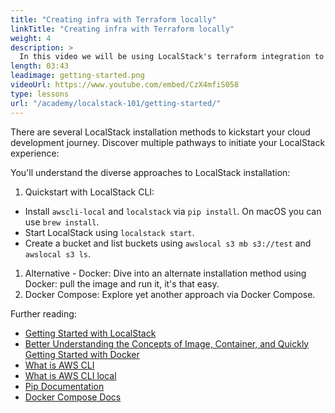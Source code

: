 ```yaml
---
title: "Creating infra with Terraform locally"
linkTitle: "Creating infra with Terraform locally"
weight: 4
description: >
  In this video we will be using LocalStack's terraform integration to automate the process of deploying and configuring the resources on localstack. For this we will be using `tflocal` - a small wrapper script to run Terraform against LocalStack. If you don’t want to use tflocal, you can use terraform, with small changes to the tf file, which we will talk about later in the video. 
length: 03:43
leadimage: getting-started.png
videoUrl: https://www.youtube.com/embed/CzX4mfiS058
type: lessons
url: "/academy/localstack-101/getting-started/"
---
```


There are several LocalStack installation methods to kickstart your cloud development journey. 
Discover multiple pathways to initiate your LocalStack experience:

You'll understand the diverse approaches to LocalStack installation:

1. Quickstart with LocalStack CLI:
- Install `awscli-local` and `localstack` via `pip install`. On macOS you can use `brew install`.
- Start LocalStack using `localstack start`.
- Create a bucket and list buckets using `awslocal s3 mb s3://test` and `awslocal s3 ls`.
1. Alternative - Docker: Dive into an alternate installation method using Docker: pull the image and run it, it's that easy.
2. Docker Compose: Explore yet another approach via Docker Compose.

Further reading:

- [Getting Started with LocalStack](https://docs.localstack.cloud/overview/)
- [Better Understanding the Concepts of Image, Container, and Quickly Getting Started with Docker](https://docs.docker.com/get-started/)
- [What is AWS CLI](https://aws.amazon.com/cli/)
- [What is AWS CLI local](https://docs.localstack.cloud/user-guide/integrations/aws-cli/)
- [Pip Documentation](https://pypi.org/project/pip/)
- [Docker Compose Docs](https://docs.docker.com/get-started/08_using_compose/)



